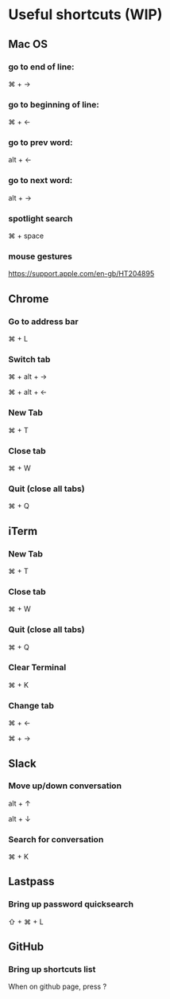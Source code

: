 
# Useful shortcuts (WIP)

## Mac OS

### go to end of line:
⌘ + →
### go to beginning of line:
⌘ + ←
### go to prev word:
alt + ← 
### go to next word:
alt + →
### spotlight search
⌘ + space
### mouse gestures
https://support.apple.com/en-gb/HT204895

## Chrome

### Go to address bar
⌘ + L
### Switch tab
⌘ + alt + →

⌘ + alt + ←
### New Tab
⌘ + T
### Close tab
⌘ + W
### Quit (close all tabs)
⌘ + Q

## iTerm

### New Tab
⌘ + T
### Close tab
⌘ + W
### Quit (close all tabs)
⌘ + Q
### Clear Terminal
⌘ + K
### Change tab
⌘ + ←

⌘ + →

## Slack

### Move up/down conversation
alt + ↑

alt + ↓

### Search for conversation
⌘ + K

## Lastpass

### Bring up password quicksearch
⇧ + ⌘ + L

## GitHub

### Bring up shortcuts list
When on github page, press ?
